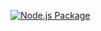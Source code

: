 [![Node.js Package](https://github.com/Khallina/NJGSBackend/actions/workflows/npm-publish-github-packages.yml/badge.svg)](https://github.com/Khallina/NJGSBackend/actions/workflows/npm-publish-github-packages.yml)
